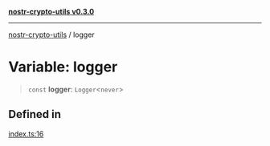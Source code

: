 [**nostr-crypto-utils v0.3.0**](../README.md)

***

[nostr-crypto-utils](../globals.md) / logger

# Variable: logger

> `const` **logger**: `Logger`\<`never`\>

## Defined in

[index.ts:16](https://github.com/HumanjavaEnterprises/nostr-crypto-utils/blob/0f31137ec103ea3e26d2a80b02d4d406d5a6e0d6/src/index.ts#L16)
